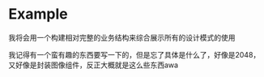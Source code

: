 # Example
我将会用一个构建相对完整的业务结构来综合展示所有的设计模式的使用

我记得有一个蛮有趣的东西要写一下的，但是忘了具体是什么了，好像是2048，又好像是封装图像组件，反正大概就是这么些东西awa